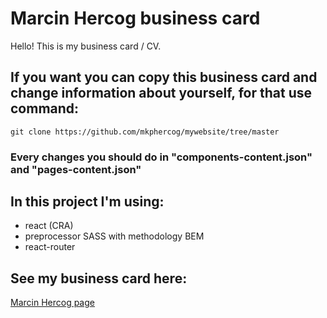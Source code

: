 # Marcin Hercog business card

Hello! This is my business card / CV.

## If you want you can copy this business card and change information about yourself, for that use command:

```
git clone https://github.com/mkphercog/mywebsite/tree/master
```

### Every changes you should do in "components-content.json" and "pages-content.json"

## In this project I'm using:

- react (CRA)
- preprocessor SASS with methodology BEM
- react-router

## See my business card here:

[Marcin Hercog page](https://mkphercog.github.io/mywebsite/#/)
